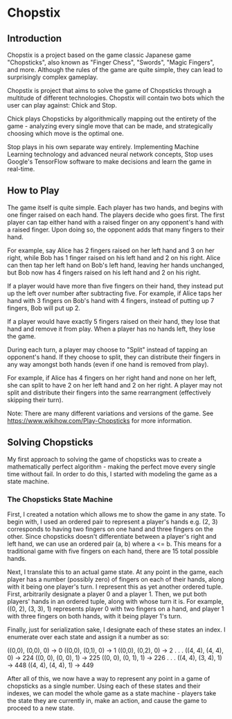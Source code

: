 # Chopstix

## Introduction

Chopstix is a project based on the game classic Japanese game "Chopsticks", also known as "Finger Chess", "Swords", "Magic Fingers", and more. Although the rules of the game are quite simple, they can lead to surprisingly complex gameplay.

Chopstix is project that aims to solve the game of Chopsticks through a multitude of different technologies. Chopstix will contain two bots which the user can play against: Chick and Stop.

Chick plays Chopsticks by algorithmically mapping out the entirety of the game - analyzing every single move that can be made, and strategically choosing which move is the optimal one.

Stop plays in his own separate way entirely. Implementing Machine Learning technology and advanced neural network concepts, Stop uses Google's TensorFlow software to make decisions and learn the game in real-time.

## How to Play

The game itself is quite simple. Each player has two hands, and begins with one finger raised on each hand. The players decide who goes first. The first player can tap either hand with a raised finger on any opponent's hand with a raised finger. Upon doing so, the opponent adds that many fingers to their hand.

For example, say Alice has 2 fingers raised on her left hand and 3 on her right, while Bob has 1 finger raised on his left hand and 2 on his right. Alice can then tap her left hand on Bob's left hand, leaving her hands unchanged, but Bob now has 4 fingers raised on his left hand and 2 on his right.

If a player would have more than five fingers on their hand, they instead put up the left over number after subtracting five. For example, if Alice taps her hand with 3 fingers on Bob's hand with 4 fingers, instead of putting up 7 fingers, Bob will put up 2.

If a player would have exactly 5 fingers raised on their hand, they lose that hand and remove it from play. When a player has no hands left, they lose the game.

During each turn, a player may choose to "Split" instead of tapping an opponent's hand. If they choose to split, they can distribute their fingers in any way amongst both hands (even if one hand is removed from play).

For example, if Alice has 4 fingers on her right hand and none on her left, she can split to have 2 on her left hand and 2 on her right. A player may not split and distribute their fingers into the same rearrangment (effectively skipping their turn).

Note: There are many different variations and versions of the game. See https://www.wikihow.com/Play-Chopsticks for more information.

## Solving Chopsticks

My first approach to solving the game of chopsticks was to create a mathematically perfect algorithm - making the perfect move every single time without fail. In order to do this, I started with modeling the game as a state machine.

### The Chopsticks State Machine

First, I created a notation which allows me to show the game in any state. To begin with, I used an ordered pair to represent a player's hands e.g. (2, 3) corresponds to having two fingers on one hand and three fingers on the other. Since chopsticks doesn't differentiate between a player's right and left hand, we can use an ordered pair (a, b) where a <= b. This means for a traditional game with five fingers on each hand, there are 15 total possible hands.

Next, I translate this to an actual game state. At any point in the game, each player has a number (possibly zero) of fingers on each of their hands, along with it being one player's turn. I represent this as yet another ordered tuple. First, arbitrarily designate a player 0 and a player 1. Then, we put both players' hands in an ordered tuple, along with whose turn it is. For example, ((0, 2), (3, 3), 1) represents player 0 with two fingers on a hand, and player 1 with three fingers on both hands, with it being player 1's turn.

Finally, just for serialization sake, I designate each of these states an index. I enumerate over each state and assign it a number as so:

((0,0), (0,0), 0) -> 0
((0,0), (0,1), 0) -> 1
((0,0), (0,2), 0) -> 2
.
.
.
((4, 4), (4, 4), 0) -> 224
((0, 0), (0, 0), 1) -> 225
((0, 0), (0, 1), 1) -> 226
.
.
.
((4, 4), (3, 4), 1) -> 448
((4, 4), (4, 4), 1) -> 449

After all of this, we now have a way to represent any point in a game of chopsticks as a single number. Using each of these states and their indexes, we can model the whole game as a state machine - players take the state they are currently in, make an action, and cause the game to proceed to a new state. 
